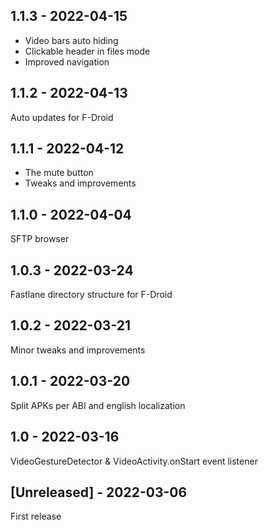 ## 1.1.3 - 2022-04-15

- Video bars auto hiding
- Clickable header in files mode
- Improved navigation

## 1.1.2 - 2022-04-13

Auto updates for F-Droid

## 1.1.1 - 2022-04-12

- The mute button
- Tweaks and improvements

## 1.1.0 - 2022-04-04

SFTP browser

## 1.0.3 - 2022-03-24

Fastlane directory structure for F-Droid

## 1.0.2 - 2022-03-21

Minor tweaks and improvements

## 1.0.1 - 2022-03-20

Split APKs per ABI and english localization

## 1.0 - 2022-03-16

VideoGestureDetector & VideoActivity.onStart event listener

## [Unreleased] - 2022-03-06

First release

